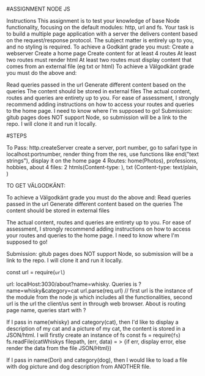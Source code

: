 #ASSIGNMENT NODE JS 

Instructions
This assignment is to test your knowledge of base Node functionality, focusing on the default modules: http, url and fs.
Your task is to build a multiple page application with a server the delivers content based on the request/response protocol. The subject matter is entirely up to you, and no styling is required.
To achieve a Godkänt grade you must:
Create a webserver
Create a home page
Create content for at least 4 routes
At least two routes must render html
At least two routes must display content that comes from an external file (eg txt or html)
To achieve a Välgodkänt grade you must do the above and:

Read queries passed in the url
Generate different content based on the queries
The content should be stored in external files
The actual content, routes and queries are entirety up to you. For ease of assessment, I strongly recommend adding instructions on how to access your routes and queries to the home page. I need to know where I'm supposed to go!
Submission: gitub pages does NOT support Node, so submission will be a link to the repo. I will clone it and run it locally.

#STEPS

To Pass:
http.createServer
create a server, port number, go to safari type in localhost:portnumber, render thing from the res, use functions like end("text strings"), display it on the home page
4 Routes: home(Photos), professions,  hobbies, about 
4 files: 2 htmls(Content-type: ), txt (Content-type: text/plain, )

TO GET VÄLGODKÄNT: 

To achieve a Välgodkänt grade you must do the above and:
Read queries passed in the url
Generate different content based on the queries
The content should be stored in external files

The actual content, routes and queries are entirety up to you. For ease of assessment, I strongly recommend adding instructions on how to access your routes and queries to the home page. I need to know where I'm supposed to go!

Submission: gitub pages does NOT support Node, so submission will be a link to the repo. I will clone it and run it locally.

const url = require(`url`)
 
url: localHost:3030/about?name=whisky. Queries is ?name=whisky&category=cat
url.parse(req.url) // first url is the instance of the module from the node js which includes all the functionalities, second url is the url the client/us sent in through web browser. About is routing page name, queries start with ? 
 
If I pass in name(whisky) and category(cat), then I'd like to display a description of my cat and a picture of my cat, the content is stored in a JSON/html. I will firstly create an instance of fs
const fs = require(`fs`)
fs.readFile(catWhiskys filepath, (err, data) = > {if err, display error, else render the data from the file JSON/Html})
 
If I pass in name(Dori) and category(dog), then I would like to load a file with dog picture and dog description from ANOTHER file. 